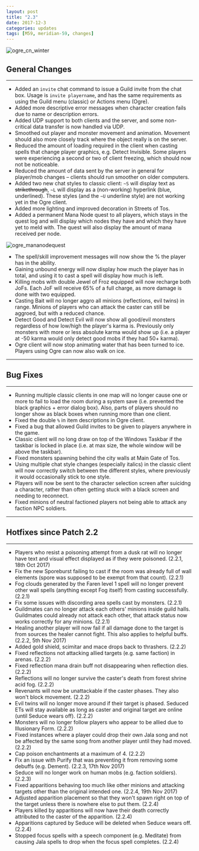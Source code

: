 ```yaml
---
layout: post
title: "2.3"
date: 2017-12-3
categories: updates
tags: [M59, meridian-59, changes]
---
```

![ogre_cn_winter](https://updates.m59.online/images/ogre_cn_winter.png)

## General Changes

---

- Added an `invite` chat command to issue a Guild invite from the chat box. Usage is `invite playername`, and has the same requirements as using the Guild menu (classic) or Actions menu (Ogre).
- Added more descriptive error messages when character creation fails due to name or description errors.
- Added UDP support to both clients and the server, and some non-critical data transfer is now handled via UDP.
- Smoothed out player and monster movement and animation. Movement should also more closely track where the object really is on the server.
- Reduced the amount of loading required in the client when casting spells that change player graphics, e.g. Detect Invisible. Some players were experiencing a second or two of client freezing, which should now not be noticeable.
- Reduced the amount of data sent by the server in general for player/mob changes – clients should run smoother on older computers.
- Added two new chat styles to classic client: `~S` will display text as ~~strikethrough~~, `~L` will display as a (non-working) hyperlink (blue, underlined). These styles (and the `~U` underline style) are not working yet in the Ogre client.
- Added more lighting and improved decoration in Streets of Tos.
- Added a permanent Mana Node quest to all players, which stays in the quest log and will display which nodes they have and which they have yet to meld with. The quest will also display the amount of mana received per node.

![ogre_mananodequest](https://updates.m59.online/images/ogre_mananodequest-292x300.png)

- The spell/skill improvement messages will now show the % the player has in the ability.
- Gaining unbound energy will now display how much the player has in total, and using it to cast a spell will display how much is left.
- Killing mobs with double Jewel of Froz equipped will now recharge both JoFs. Each JoF will receive 65% of a full charge, as more damage is done with two equipped.
- Casting Bait will no longer aggro all minions (reflections, evil twins) in range. Minions of players who can attack the caster can still be aggroed, but with a reduced chance.
- Detect Good and Detect Evil will now show all good/evil monsters regardless of how low/high the player's karma is. Previously only monsters with more or less absolute karma would show up (i.e. a player at -50 karma would only detect good mobs if they had 50+ karma).
- Ogre client will now stop animating water that has been turned to ice. Players using Ogre can now also walk on ice.

---

## Bug Fixes

---

- Running multiple classic clients in one map will no longer cause one or more to fail to load the room during a system save (i.e. prevented the black graphics + error dialog box). Also, parts of players should no longer show as black boxes when running more than one client.
- Fixed the double `%` in item descriptions in Ogre client.
- Fixed a bug that allowed Guild invites to be given to players anywhere in the game.
- Classic client will no long draw on top of the Windows Taskbar if the taskbar is locked in place (i.e. at max size, the whole window will be above the taskbar).
- Fixed monsters spawning behind the city walls at Main Gate of Tos.
- Using multiple chat style changes (especially italics) in the classic client will now correctly switch between the different styles, where previously it would occasionally stick to one style.
- Players will now be sent to the character selection screen after suicidng a character, rather than often getting stuck with a black screen and needing to reconnect.
- Fixed minions of neutral factioned players not being able to attack any faction NPC soldiers.

---

## Hotfixes since Patch 2.2

---

- Players who resist a poisoning attempt from a dusk rat will no longer have text and visual effect displayed as if they were poisoned. (2.2.1, 18th Oct 2017)
- Fix the new Sporeburst failing to cast if the room was already full of wall elements (spore was supposed to be exempt from that count). (2.2.1)
- Fog clouds generated by the Faren level 1 spell will no longer prevent other wall spells (anything except Fog itself) from casting successfully. (2.2.1)
- Fix some issues with discording area spells cast by monsters. (2.2.1)
- Guildmates can no longer attack each others' minions inside guild halls. Guildmates could already not attack each other, that attack status now works correctly for any minions. (2.2.1)
- Healing another player will now fail if all damage done to the target is from sources the healer cannot fight. This also applies to helpful buffs. (2.2.2, 5th Nov 2017)
- Added gold shield, scimitar and mace drops back to thrashers. (2.2.2)
- Fixed reflections not attacking allied targets (e.g. same faction) in arenas. (2.2.2)
- Fixed reflection mana drain buff not disappearing when reflection dies. (2.2.2)
- Reflections will no longer survive the caster's death from forest shrine acid fog. (2.2.2)
- Revenants will now be unattackable if the caster phases. They also won't block movement. (2.2.2)
- Evil twins will no longer move around if their target is phased. Seduced ETs will stay available as long as caster and original target are online (until Seduce wears off). (2.2.2)
- Monsters will no longer follow players who appear to be allied due to Illusionary Form. (2.2.2)
- Fixed instances where a player could drop their own Jala song and not be affected by the same song from another player until they had moved. (2.2.2)
- Cap poison enchantments at a maximum of 4. (2.2.2)
- Fix an issue with Purify that was preventing it from removing some debuffs (e.g. Dement). (2.2.3, 17th Nov 2017)
- Seduce will no longer work on human mobs (e.g. faction soldiers). (2.2.3)
- Fixed apparitions behaving too much like other minions and attacking targets other than the original intended one. (2.2.4, 19th Nov 2017)
- Adjusted apparition placement so that they won't spawn right on top of the target unless there is nowhere else to put them. (2.2.4)
- Players killed by apparitions will now have their death correctly attributed to the caster of the apparition. (2.2.4)
- Apparitions captured by Seduce will be deleted when Seduce wears off. (2.2.4)
- Stopped focus spells with a speech component (e.g. Meditate) from causing Jala spells to drop when the focus spell completes. (2.2.4)